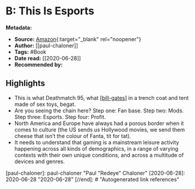 # B: This Is Esports

**Metadata:**

- **Source:** [Amazon](https://www.amazon.com/This-esports-How-Spell-Insiders-ebook/dp/B085HCVVQF/){:target="\_blank" rel="noopener"}
- **Author:** [[paul-chaloner]]
- **Tags:** #Book
- **Date read:** [[2020-06-28]]
- **Recommended by:**

## Highlights

- This is what Deathmatch 95, what [[bill-gates]] in a trench coat and tent made of sex toys, begat.
- Are you seeing the chain here? Step one: Fan base. Step two: Mods. Step three: Esports. Step four: Profit.
- North America and Europe have always had a porous border when it comes to culture (the US sends us Hollywood movies, we send them cheese that isn’t the colour of Fanta, tit for tat).
- It needs to understand that gaming is a mainstream leisure activity happening across all kinds of demographics, in a range of varying contexts with their own unique conditions, and across a multitude of devices and genres.

[//begin]: # "Autogenerated link references for markdown compatibility"
[bill-gates]: bill-gates "Bill Gates"

[paul-chaloner]: paul-chaloner "Paul "Redeye" Chaloner"
[2020-06-28]: 2020-06-28 "2020-06-28"
[//end]: # "Autogenerated link references"
